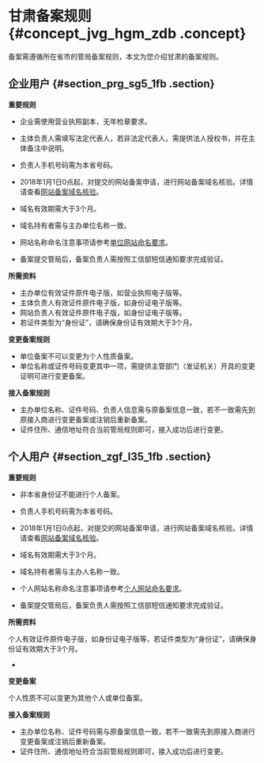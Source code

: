 # 甘肃备案规则 {#concept_jvg_hgm_zdb .concept}

备案需遵循所在省市的管局备案规则，本文为您介绍甘肃的备案规则。

## 企业用户 {#section_prg_sg5_1fb .section}

 **重要规则** 

-   企业需使用营业执照副本，无年检章要求。
-   主体负责人需填写法定代表人，若非法定代表人，需提供法人授权书，并在主体备注中说明。
-   负责人手机号码需为本省号码。
-   2018年1月1日0点起，对提交的网站备案申请，进行网站备案域名核验。详情请查看[网站备案域名核验](../cn.zh-CN/管理查看ICP备案信息/备案信息核查/域名核验.md)。

-   域名有效期需大于3个月。
-   域名持有者需与主办单位名称一致。
-   网站名称命名注意事项请参考[单位网站命名要求](../cn.zh-CN/ICP备案流程（PC端）/填写主体信息和网站信息.md#section_unf_i80_8kz)。

-   备案提交管局后，备案负责人需按照工信部短信通知要求完成验证。

 **所需资料** 

-   主办单位有效证件原件电子版，如营业执照电子版等。
-   主体负责人有效证件原件电子版，如身份证电子版等。
-   网站负责人有效证件原件电子版，如身份证电子版等。
-   若证件类型为“身份证”，请确保身份证有效期大于3个月。

 **变更备案规则** 

-   单位备案不可以变更为个人性质备案。
-   单位名称或证件号码变更其中一项，需提供主管部门（发证机关）开具的变更证明可进行变更备案。

 **接入备案规则** 

-   主办单位名称、证件号码、负责人信息需与原备案信息一致，若不一致需先到原接入商进行变更备案或注销后重新备案。
-   证件住所、通信地址符合当前管局规则即可，接入成功后进行变更。

## 个人用户 {#section_zgf_l35_1fb .section}

 **重要规则** 

-   非本省身份证不能进行个人备案。
-   负责人手机号码需为本省号码。
-   2018年1月1日0点起，对提交的网站备案申请，进行网站备案域名核验。详情请查看[网站备案域名核验](../cn.zh-CN/管理查看ICP备案信息/备案信息核查/域名核验.md)。

-   域名有效期需大于3个月。
-   域名持有者需与主办人名称一致。
-   个人网站名称命名注意事项请参考[个人网站命名要求](../cn.zh-CN/ICP备案流程（PC端）/填写主体信息和网站信息.md#section_fdq_ba1_fwp)。

-   备案提交管局后，备案负责人需按照工信部短信通知要求完成验证。

 **所需资料** 

个人有效证件原件电子版，如身份证电子版等，若证件类型为“身份证”，请确保身份证有效期大于3个月。

-   
 **变更备案** 

个人性质不可以变更为其他个人或单位备案。

 **接入备案规则** 

-   主办单位名称、证件号码需与原备案信息一致，若不一致需先到原接入商进行变更备案或注销后重新备案。
-   证件住所、通信地址符合当前管局规则即可，接入成功后进行变更。

